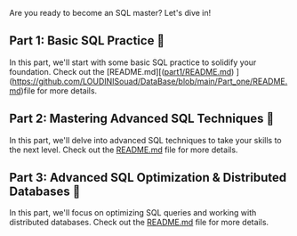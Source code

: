 Are you ready to become an SQL master? Let's dive in!
## Part 1: Basic SQL Practice 🚀

In this part, we'll start with some basic SQL practice to solidify your foundation. Check out the [README.md][([part1/README.md](https://github.com/LOUDINISouad/DataBase/blob/main/Part_one/README.md)) ](https://github.com/LOUDINISouad/DataBase/blob/main/Part_one/README.md)file for more details.

## Part 2: Mastering Advanced SQL Techniques 🚀

In this part, we'll delve into advanced SQL techniques to take your skills to the next level. Check out the [README.md]() file for more details.

## Part 3: Advanced SQL Optimization & Distributed Databases 🚀

In this part, we'll focus on optimizing SQL queries and working with distributed databases. Check out the [README.md](https://github.com/LOUDINISouad/DataBase/blob/main/Part_three/README.md) file for more details.
